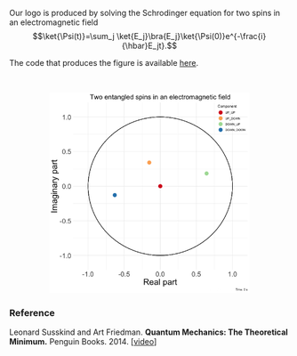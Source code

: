 Our logo is produced by solving the Schrodinger equation for two spins in an electromagnetic field
$$\ket{\Psi(t)}=\sum_j \ket{E_j}\bra{E_j}\ket{\Psi(0)}e^{-\frac{i}{\hbar}E_jt}.$$

The code that produces the figure is available <a href="https://github.com/fcgrolleau/Mestim/tree/master/R/schrodinger_dots.R">here</a>.

<br>
<p align="center">
<img src="spins.gif" alt="" width="360" />
</p>

### Reference
Leonard Susskind and Art Friedman.
<b>Quantum Mechanics: The Theoretical Minimum.</b>
Penguin Books. 2014.
[<a href="https://theoreticalminimum.com/courses/quantum-mechanics/2012/winter/lecture-4">video</a>]